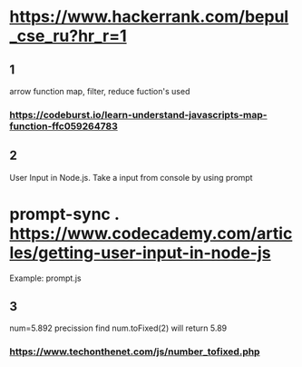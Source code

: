 # https://www.hackerrank.com/bepul_cse_ru?hr_r=1

## 1
arrow function map, filter, reduce fuction's used
### https://codeburst.io/learn-understand-javascripts-map-function-ffc059264783

## 2
User Input in Node.js. Take a input from console by using prompt
# prompt-sync .  https://www.codecademy.com/articles/getting-user-input-in-node-js
Example: prompt.js

## 3
num=5.892 precission find
num.toFixed(2) will return 5.89 
### https://www.techonthenet.com/js/number_tofixed.php 
